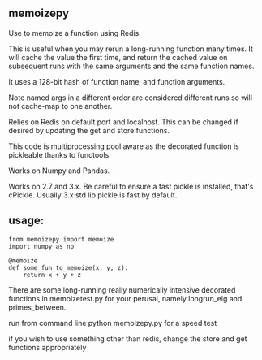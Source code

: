 ## memoizepy

Use to memoize a function using Redis. 

This is useful when you may rerun a long-running function many times. It will cache the value the first time, and return the cached value on subsequent runs with the same arguments and the same function names. 

It uses a 128-bit hash of function name, and function arguments. 

Note named args in a different order are considered different runs so will not cache-map to one another. 

Relies on Redis on default port and localhost. This can be changed if desired by updating the get and store functions. 

This code is multiprocessing pool aware as the decorated function is pickleable thanks to functools. 

Works on Numpy and Pandas.

Works on 2.7 and 3.x. Be careful to ensure a fast pickle is installed, that's cPickle. Usually 3.x std lib pickle is fast by default.

## usage:
```
from memoizepy import memoize
import numpy as np

@memoize
def some_fun_to_memoize(x, y, z):
    return x + y + z

```

There are some long-running really numerically intensive decorated functions in memoizetest.py for your perusal, namely longrun_eig and primes_between. 

run from command line python memoizepy.py for a speed test

if you wish to use something other than redis, change the store and get functions appropriately
